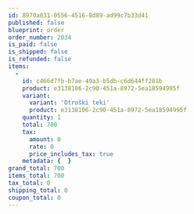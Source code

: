 ```yaml
---
id: 8970a031-0556-4516-8d89-ad99c7b33d41
published: false
blueprint: order
order_number: 2034
is_paid: false
is_shipped: false
is_refunded: false
items:
  -
    id: c466d7fb-b7ae-49a3-b5db-c6d644ff281b
    product: e3138106-2c90-451a-8972-5ea18594995f
    variant:
      variant: 'Otroški teki'
      product: e3138106-2c90-451a-8972-5ea18594995f
    quantity: 1
    total: 700
    tax:
      amount: 0
      rate: 0
      price_includes_tax: true
    metadata: {  }
grand_total: 700
items_total: 700
tax_total: 0
shipping_total: 0
coupon_total: 0
---
```

